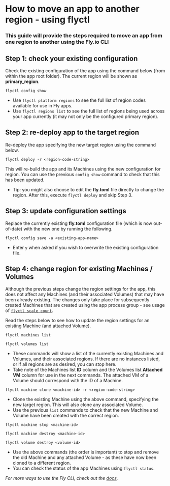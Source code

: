 # How to move an app to another region - using flyctl

### This guide will provide the steps required to move an app from one region to another using the Fly.io CLI

## Step 1: check your existing configuration
Check the existing configuration of the app using the command below (from within the app root folder). The current region will be shown as **primary_region**.

`flyctl config show`

- Use `flyctl platform regions` to see the full list of region codes available for use in Fly apps.
- Use `flyctl regions list` to see the full list of regions being used across your app currently (it may not only be the configured primary region).

## Step 2: re-deploy app to the target region
Re-deploy the app specifying the new target region using the command below.

`flyctl deploy -r <region-code-string>`

This will re-build the app and its Machines using the new configuration for region. You can use the previous `config show` command to check that this has been updated.

- Tip: you might also choose to edit the **fly.toml** file directly to change the region. After this, execute `flyctl deploy` and skip Step 3.

## Step 3: update configuration settings
Replace the currently existing **fly.toml** configuration file (which is now out-of-date) with the new one by running the following.

`flyctl config save -a <existing-app-name>`

- Enter `y` when asked if you wish to overwrite the existing configuration file.

## Step 4: change region for existing Machines / Volumes
Although the previous steps change the region settings for the app, this does not affect any Machines (and their associated Volumes) that may have been already existing. The changes only take place for subsequently created Machines that are created using the app process group - see usage of [`flyctl scale count`](https://fly.io/docs/apps/scale-count/#scale-the-number-of-machines-in-a-single-region).

Read the steps below to see how to update the region settings for an existing Machine (and attached Volume).

`flyctl machines list`

`flyctl volumes list`

- These commands will show a list of the currently existing Machines and Volumes, and their associated regions. If there are no instances listed, or if all regions are as desired, you can stop here.
- Take note of the Machines list **ID** column and the Volumes list **Attached VM** column for use in the next commands. The attached VM of a Volume should correspond with the ID of a Machine.

`flyctl machine clone <machine-id> -r <region-code-string>`

- Clone the existing Machine using the above command, specifying the new target region. This will also clone any associated Volume.
- Use the previous `list` commands to check that the new Machine and Volume have been created with the correct region.

`flyctl machine stop <machine-id>`

`flyctl machine destroy <machine-id>`

`flyctl volume destroy <volume-id>`

- Use the above commands (the order is important) to stop and remove the old Machine and any attached Volume - as these have now been cloned to a different region.
- You can check the status of the app Machines using `flyctl status`.


_For more ways to use the Fly CLI, check out the [docs](https://fly.io/docs/flyctl/)._